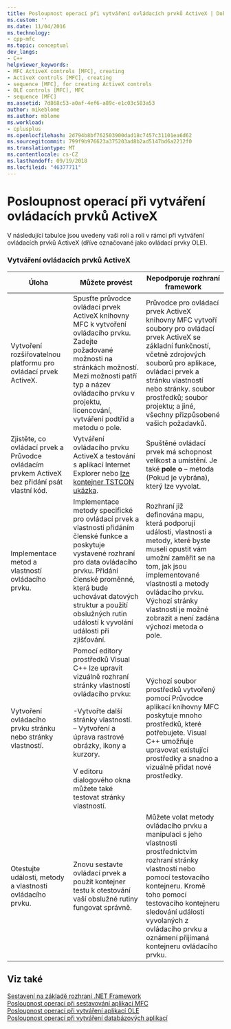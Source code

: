 ```yaml
---
title: Posloupnost operací při vytváření ovládacích prvků ActiveX | Dokumentace Microsoftu
ms.custom: ''
ms.date: 11/04/2016
ms.technology:
- cpp-mfc
ms.topic: conceptual
dev_langs:
- C++
helpviewer_keywords:
- MFC ActiveX controls [MFC], creating
- ActiveX controls [MFC], creating
- sequence [MFC], for creating ActiveX controls
- OLE controls [MFC], MFC
- sequence [MFC]
ms.assetid: 7d868c53-a0af-4ef6-a89c-e1c03c583a53
author: mikeblome
ms.author: mblome
ms.workload:
- cplusplus
ms.openlocfilehash: 2d794b8bf762503900dad18c7457c31101ea6d62
ms.sourcegitcommit: 799f9b976623a375203ad8b2ad5147bd6a2212f0
ms.translationtype: MT
ms.contentlocale: cs-CZ
ms.lasthandoff: 09/19/2018
ms.locfileid: "46377711"
---
```

# <a name="sequence-of-operations-for-creating-activex-controls"></a>Posloupnost operací při vytváření ovládacích prvků ActiveX

V následující tabulce jsou uvedeny vaši roli a roli v rámci při vytváření ovládacích prvků ActiveX (dříve označované jako ovládací prvky OLE).

### <a name="creating-activex-controls"></a>Vytváření ovládacích prvků ActiveX

|Úloha|Můžete provést|Nepodporuje rozhraní framework|
|----------|------------|------------------------|
|Vytvoření rozšiřovatelnou platformu pro ovládací prvek ActiveX.|Spusťte průvodce ovládací prvek ActiveX knihovny MFC k vytvoření ovládacího prvku. Zadejte požadované možnosti na stránkách možností. Mezi možnosti patří typ a název ovládacího prvku v projektu, licencování, vytváření podtříd a metodu o pole.|Průvodce pro ovládací prvek ActiveX knihovny MFC vytvoří soubory pro ovládací prvek ActiveX se základní funkčností, včetně zdrojových souborů pro aplikace, ovládací prvek a stránku vlastností nebo stránky. soubor prostředků; soubor projektu; a jiné, všechny přizpůsobené vašich požadavků.|
|Zjistěte, co ovládací prvek a Průvodce ovládacím prvkem ActiveX bez přidání psát vlastní kód.|Vytváření ovládacího prvku ActiveX a testování s aplikací Internet Explorer nebo [lze kontejner TSTCON ukázka](../visual-cpp-samples.md).|Spuštěné ovládací prvek má schopnost velikost a umístění. Je také **pole o** – metoda (Pokud je vybrána), který lze vyvolat.|
|Implementace metod a vlastností ovládacího prvku.|Implementace metody specifické pro ovládací prvek a vlastnosti přidáním členské funkce a poskytuje vystavené rozhraní pro data ovládacího prvku. Přidání členské proměnné, která bude uchovávat datových struktur a použití obslužných rutin událostí k vyvolání události při zjišťování.|Rozhraní již definována mapu, která podporují události, vlastnosti a metody, které byste museli opustit vám umožní zaměřit se na tom, jak jsou implementované vlastnosti a metody ovládacího prvku. Výchozí stránky vlastností je možné zobrazit a není zadána výchozí metoda o pole.|
|Vytvoření ovládacího prvku stránku nebo stránky vlastností.|Pomocí editory prostředků Visual C++ lze upravit vizuálně rozhraní stránky vlastností ovládacího prvku:<br /><br /> -Vytvořte další stránky vlastností.<br />– Vytvoření a úprava rastrové obrázky, ikony a kurzory.<br /><br /> V editoru dialogového okna můžete také testovat stránky vlastností.|Výchozí soubor prostředků vytvořený pomocí Průvodce aplikací knihovny MFC poskytuje mnoho prostředků, které potřebujete. Visual C++ umožňuje upravovat existující prostředky a snadno a vizuálně přidat nové prostředky.|
|Otestujte události, metody a vlastnosti ovládacího prvku.|Znovu sestavte ovládací prvek a použít kontejner testu k otestování vaší obslužné rutiny fungovat správně.|Můžete volat metody ovládacího prvku a manipulaci s jeho vlastnosti prostřednictvím rozhraní stránky vlastností nebo pomocí testovacího kontejneru. Kromě toho pomocí testovacího kontejneru sledování událostí vyvolaných z ovládacího prvku a oznámení přijímaná kontejneru ovládacího prvku.|

## <a name="see-also"></a>Viz také

[Sestavení na základě rozhraní .NET Framework](../mfc/building-on-the-framework.md)<br/>
[Posloupnost operací při sestavování aplikací MFC](../mfc/sequence-of-operations-for-building-mfc-applications.md)<br/>
[Posloupnost operací při vytváření aplikací OLE](../mfc/sequence-of-operations-for-creating-ole-applications.md)<br/>
[Posloupnost operací při vytváření databázových aplikací](../mfc/sequence-of-operations-for-creating-database-applications.md)

